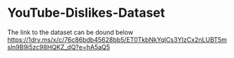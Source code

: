 # YouTube-Dislikes-Dataset
The link to the dataset can be dound below
https://1drv.ms/x/c/76c86bdb45628bb5/ET0TkbNkYqlCs3YIzCx2nLUBT5msln9B9i5zc98HQKZ_dQ?e=hA5aQ5
